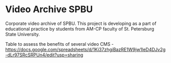 # Video Archive SPBU
 Corporate video archive of  SPBU. This project is developing as a part of educational practice by students from AM-CP faculty of St. Petersburg State University.

Table to assess the benefits of several video CMS - https://docs.google.com/spreadsheets/d/1Ki37zhgiBazRE1W9jw1leD4DJv2g-dLr97SRcSRPUn4/edit?usp=sharing
